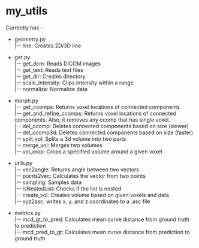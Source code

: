 # my_utils

Currently has - <br>
  * geometry.py <br>
    |-- line: Creates 2D/3D line <br>
  * get.py <br>
    |-- get_dcm: Reads DICOM images <br>
    |-- get_text: Reads text files <br>
    |-- get_dir: Creates directory <br>
    |-- scale_intensity: Clips intensity within a range <br>
    |-- normalize: Normalize data <br>
  * morph.py <br>
    |-- get_ccomps: Returns voxel locations of connected components <br>
    |-- get_and_refine_ccomps: Returns voxel locations of connected components. Also, it removes
    any ccomp that has single voxel. <br>
    |-- del_ccomp: Deletes connected components based on size (slower) <br>
    |-- del_ccomp3d: Deletes connected components based on size (faster) <br>
    |-- split_vol: Splits a 3d volume into two parts <br>
    |-- merge_vol: Merges two volumes <br>
    |-- vol_crop: Crops a specified volume around a given voxel <br>
    
  * utils.py <br>
    |-- vec2angle: Returns angle between two vectors <br>
    |-- points2vec: Calculates the vector from two points <br>
    |-- sampling: Samples data <br>
    |-- isNestedList: Checks if the list is nested <br>
    |-- create_vol: Creates volume based on given voxels and data <br>
    |-- xyz2asc: writes x, y, and z coordinates to a .asc file <br>
  * metrics.py <br>
    |-- mcd_gt_to_pred: Calculates mean curve distance from ground truth to prediction <br>
    |-- mcd_pred_to_gt: Calculates mean curve distance from prediction to ground truth <br>
    
    
   
